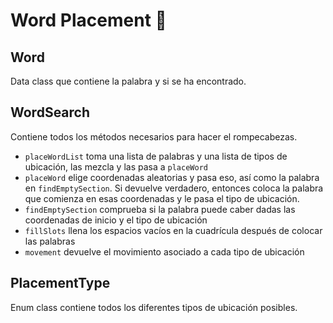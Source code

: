 # Word Placement 💬

## Word
Data class que contiene la palabra y si se ha encontrado.

## WordSearch
Contiene todos los métodos necesarios para hacer el rompecabezas.
- `placeWordList` toma una lista de palabras y una lista de tipos de ubicación, las mezcla y las pasa a `placeWord`
- `placeWord` elige coordenadas aleatorias y pasa eso, así como la palabra en `findEmptySection`. Si devuelve verdadero, entonces coloca la palabra que comienza en esas coordenadas y le pasa el tipo de ubicación.
- `findEmptySection` comprueba si la palabra puede caber dadas las coordenadas de inicio y el tipo de ubicación
- `fillSlots` llena los espacios vacíos en la cuadrícula después de colocar las  palabras
- `movement` devuelve el movimiento asociado a cada tipo de ubicación

## PlacementType
Enum class contiene todos los diferentes tipos de ubicación posibles.